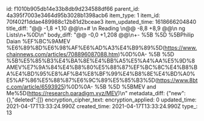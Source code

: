 id: f1010b905db14e33b8db9d234588df66
parent_id: 4a395f7003e3464d95b3028b1398acb6
item_type: 1
item_id: 70f402f1ddae489988c12b81d2bceae3
item_updated_time: 1618666204840
title_diff: "@@ -1,8 +1,10 @@\\n+# \\n Reading \\n@@ -8,8 +8,9 @@\\n ng Lists\\n+%0D\\n"
body_diff: "@@ -0,0 +1,208 @@\\n+- %5B %5D %5BPhilip Daian %EF%BC%9AMEV %E6%89%8D%E6%98%AF%E6%AD%A3%E4%B9%89%5D(https://www.chainnews.com/articles/708896087088.htm)%0D%0A- %5B %5D %5B%E5%85%B3%E4%BA%8E%E4%BB%A5%E5%A4%AA%E5%9D%8AMEV%E7%9A%84%E4%B8%80%E5%88%87%EF%BC%8C%E4%B8%BA%E4%BD%95%E8%AF%B4%E8%BF%99%E4%B8%8E%E4%BD%A0%E5%AF%86%E5%88%87%E6%9C%89%E5%85%B3%5D(https://www.8btc.com/article/6593925)%0D%0A- %5B %5D %5BMEV and Me%5D(https://research.paradigm.xyz/MEV)\\n"
metadata_diff: {"new":{},"deleted":[]}
encryption_cipher_text: 
encryption_applied: 0
updated_time: 2021-04-17T13:33:24.990Z
created_time: 2021-04-17T13:33:24.990Z
type_: 13